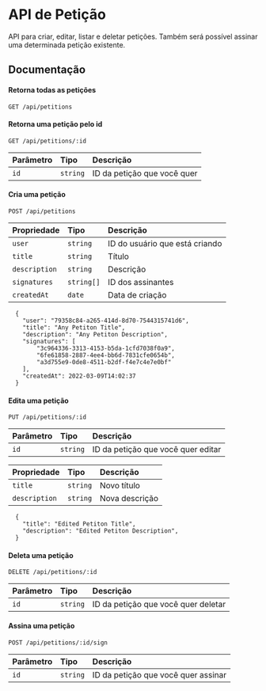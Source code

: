 
# API de Petição

API para criar, editar, listar e deletar petições. Também será possível assinar uma determinada petição existente.

## Documentação

#### Retorna todas as petições

```http
GET /api/petitions
```

#### Retorna uma petição pelo id

```http
GET /api/petitions/:id
```

| Parâmetro   | Tipo       | Descrição                                   |
| :---------- | :--------- | :------------------------------------------ |
| `id`      | `string` | ID da petição que você quer |

#### Cria uma petição

```http
POST /api/petitions
```

| Propriedade   | Tipo       | Descrição                                   |
| :---------- | :--------- | :------------------------------------------ |
| `user`      | `string` | ID do usuário que está criando |
| `title`      | `string` | Título |
| `description`      | `string` | Descrição |
| `signatures`      | `string[]` | ID dos assinantes |
| `createdAt`      | `date` | Data de criação |


```http
  {
    "user": "79358c84-a265-414d-8d70-7544315741d6",
    "title": "Any Petiton Title",
    "description": "Any Petiton Description",
    "signatures": [
        "3c964336-3313-4153-b5da-1cfd7038f0a9",
        "6fe61858-2887-4ee4-bb6d-7831cfe0654b",
        "a3d755e9-0de8-4511-b2df-f4e7c4e7e0bf"
    ],
    "createdAt": 2022-03-09T14:02:37
  }
```

#### Edita uma petição

```http
PUT /api/petitions/:id
```
| Parâmetro   | Tipo       | Descrição                                   |
| :---------- | :--------- | :------------------------------------------ |
| `id`      | `string` | ID da petição que você quer editar |

| Propriedade   | Tipo       | Descrição                                   |
| :---------- | :--------- | :------------------------------------------ |
| `title`      | `string` | Novo título |
| `description`      | `string` | Nova descrição |

```http
  {
    "title": "Edited Petiton Title",
    "description": "Edited Petiton Description",
  }
```

#### Deleta uma petição

```http
DELETE /api/petitions/:id
```
| Parâmetro   | Tipo       | Descrição                                   |
| :---------- | :--------- | :------------------------------------------ |
| `id`      | `string` | ID da petição que você quer deletar |


#### Assina uma petição

```http
POST /api/petitions/:id/sign
```
| Parâmetro   | Tipo       | Descrição                                   |
| :---------- | :--------- | :------------------------------------------ |
| `id`      | `string` | ID da petição que você quer assinar |


